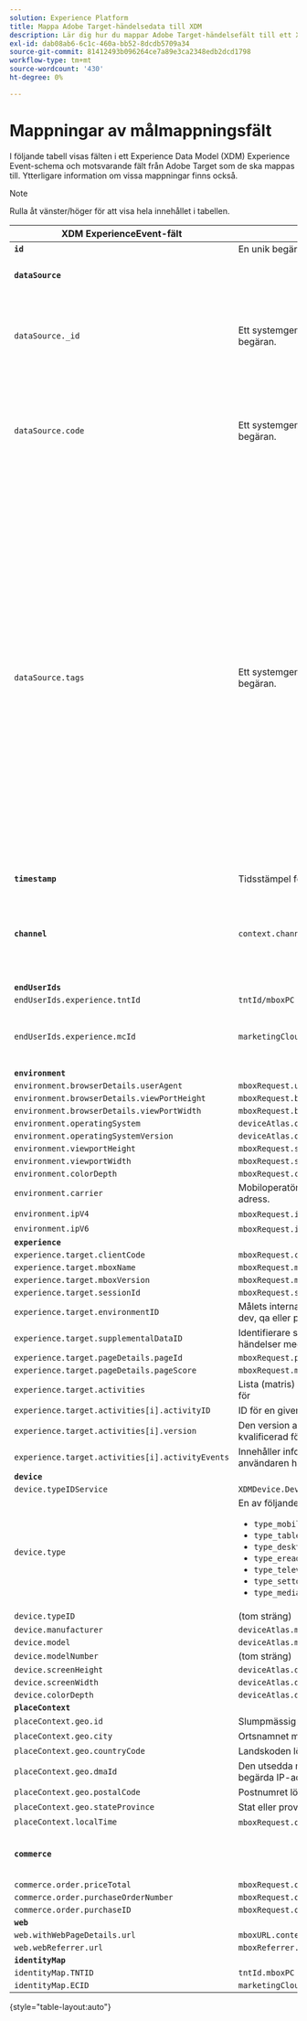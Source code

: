 ```yaml
---
solution: Experience Platform
title: Mappa Adobe Target-händelsedata till XDM
description: Lär dig hur du mappar Adobe Target-händelsefält till ett XDM-schema (Experience Data Model) som kan användas i Adobe Experience Platform.
exl-id: dab08ab6-6c1c-460a-bb52-8dcdb5709a34
source-git-commit: 81412493b096264ce7a89e3ca2348edb2dcd1798
workflow-type: tm+mt
source-wordcount: '430'
ht-degree: 0%

---
```


# Mappningar av målmappningsfält

I följande tabell visas fälten i ett Experience Data Model (XDM) Experience Event-schema och motsvarande fält från Adobe Target som de ska mappas till. Ytterligare information om vissa mappningar finns också.

>[!NOTE]
>
>Rulla åt vänster/höger för att visa hela innehållet i tabellen.

| XDM ExperienceEvent-fält | Fält för målbegäran | Anteckningar |
| ------------------------- | -------------------- | ----- |
| **`id`** | En unik begärandeidentifierare |
| **`dataSource`** | | Konfigurerad till &quot;1&quot; för alla klienter. |
| `dataSource._id` | Ett systemgenererat värde som inte kan skickas med begäran. | Datakällans unika ID. Detta tillhandahålls av den person eller det system som skapade datakällan. |
| `dataSource.code` | Ett systemgenererat värde som inte kan skickas med begäran. | En genväg till det fullständiga @id:t. Minst en av koderna eller @id kan användas. Ibland kallas den här koden för integreringskoden för datakällan. |
| `dataSource.tags` | Ett systemgenererat värde som inte kan skickas med begäran. | Taggar används för att ange hur alias som representeras av en viss datakälla ska tolkas av program som använder dessa alias.<br><br>Exempel:<br><ul><li>`isAVID`: Datakällor som representerar besökar-ID:n för Analytics.</li><li>`isCRSKey`: Datakällor som representerar alias som ska användas som nycklar i CRS.</li></ul>Taggar anges när datakällan skapas, men de inkluderas även i pipeline-meddelanden när en viss datakälla refereras. |
| **`timestamp`** | Tidsstämpel för händelse |
| **`channel`** | `context.channel` | Fungerar bara med visningsleverans. Alternativen är &quot;web&quot; och &quot;mobile&quot;, med &quot;web&quot; som standard. |
| **`endUserIds`** |
| `endUserIds.experience.tntId` | `tntId/mboxPC` |
| `endUserIds.experience.mcId` | `marketingCloudVisitorId` | Experience Cloud ID (ECID) kallas även MCID och används även i namnutrymmen. |
| **`environment`** |
| `environment.browserDetails.userAgent` | `mboxRequest.userAgent` |
| `environment.browserDetails.viewPortHeight` | `mboxRequest.browserHeight` |
| `environment.browserDetails.viewPortWidth` | `mboxRequest.browserWidth` |
| `environment.operatingSystem` | `deviceAtlas.osName` |
| `environment.operatingSystemVersion` | `deviceAtlas.osVersion` |
| `environment.viewportHeight` | `mboxRequest.screenHeight` |
| `environment.viewportWidth` | `mboxRequest.screenWidth` |
| `environment.colorDepth` | `mboxRequest.colorDepth` |
| `environment.carrier` | Mobiloperatörens namn matchades baserat på begärans IP-adress. |
| `environment.ipV4` | `mboxRequest.ipAddress` (om i V4-format) |
| `environment.ipV6` | `mboxRequest.ipAddress` (om i V6-format) |
| **`experience`** |
| `experience.target.clientCode` | `mboxRequest.client` |
| `experience.target.mboxName` | `mboxRequest.mboxName` |
| `experience.target.mboxVersion` | `mboxRequest.mboxVersion` |
| `experience.target.sessionId` | `mboxRequest.sessionId` |
| `experience.target.environmentID` | Målets interna mappning för kunddefinierade miljöer (som dev, qa eller prod). |
| `experience.target.supplementalDataID` | Identifierare som används för att sätta ihop Target-händelser med Analytics-händelser |
| `experience.target.pageDetails.pageId` | `mboxRequest.pageId` |
| `experience.target.pageDetails.pageScore` | `mboxRequest.mboxPageValue` |
| `experience.target.activities` | Lista (matris) med aktiviteter som besökaren har kvalificerat för |
| `experience.target.activities[i].activityID` | ID för en given aktivitet som besökaren är kvalificerad för |
| `experience.target.activities[i].version` | Den version av en viss aktivitet som besökaren är kvalificerad för |
| `experience.target.activities[i].activityEvents` | Innehåller information om aktivitetshändelser som användaren har träffats med den här händelsen. |
| **`device`** |
| `device.typeIDService` | `XDMDevice.Device.TypeIDService.typeIDService_deviceatlas` |
| `device.type` | En av följande egenskaper i `deviceAtlas` (eller NULL): <ul><li>`type_mobile`</li><li>`type_tablet`</li><li>`type_desktop`</li><li>`type_ereader`</li><li>`type_television`</li><li>`type_settop`</li><li>`type_mediaplayer`</li></ul> |
| `device.typeID` | (tom sträng) |
| `device.manufacturer` | `deviceAtlas.manufacturer` |
| `device.model` | `deviceAtlas.model` |
| `device.modelNumber` | (tom sträng) |
| `device.screenHeight` | `deviceAtlas.displayHeight` |
| `device.screenWidth` | `deviceAtlas.displayWidth` |
| `device.colorDepth` | `deviceAtlas.displayColorDepth` |
| **`placeContext`** |
| `placeContext.geo.id` | Slumpmässig UID (obligatoriskt) |
| `placeContext.geo.city` | Ortsnamnet matchades baserat på begärans IP-adress. |
| `placeContext.geo.countryCode` | Landskoden löstes utifrån den begärda IP-adressen. |
| `placeContext.geo.dmaId` | Den utsedda marknadsområdeskoden löstes utifrån den begärda IP-adressen. |
| `placeContext.geo.postalCode` | Postnumret löstes utifrån den begärda IP-adressen. |
| `placeContext.geo.stateProvince` | Stat eller provins löstes utifrån begärans IP-adress. |
| `placeContext.localTime` | `mboxRequest.offsetTime` + `mboxRequest.currentServerTime` |
| **`commerce`** | | Ange bara om det finns orderinformation i begäran. |
| `commerce.order.priceTotal` | `mboxRequest.orderTotal` |
| `commerce.order.purchaseOrderNumber` | `mboxRequest.orderId` |
| `commerce.order.purchaseID` | `mboxRequest.orderId` |
| **`web`** |
| `web.withWebPageDetails.url` | `mboxURL.context.address.url` |
| `web.webReferrer.url` | `mboxReferrer.context.address.url` |
| **`identityMap`** |
| `identityMap.TNTID` | `tntId.mboxPC` |
| `identityMap.ECID` | `marketingCloudVisitorId` |

{style="table-layout:auto"}
